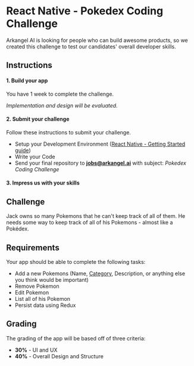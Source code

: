 # React Native - Pokedex Coding Challenge
Arkangel AI is looking for people who can build awesome products, so we created this challenge to test our candidates' overall developer skills.

## Instructions
#### 1. Build your app
You have 1 week to complete the challenge.

*Implementation and design will be evaluated.*
#### 2. Submit your challenge
Follow these instructions to submit your challenge.
* Setup your Development Environment ([React Native - Getting Started guide](https://facebook.github.io/react-native/docs/getting-started.html))
* Write your Code
* Send your final repository to **jobs@arkangel.ai** with subject: *Pokedex Coding Challenge*

#### 3. Impress us with your skills

## Challenge
Jack owns so many Pokemons that he can't keep track of all of them. He needs some way to keep track of all of his Pokemons - almost like a Pokédex.


## Requirements
Your app should be able to complete the following tasks:
* Add a new Pokemons (Name, [Category](https://www.pokemon.com/el/pokedex/), Description, or anything else you think would be important)
* Remove Pokemon
* Edit Pokemon
* List all of his Pokemon
* Persist data using Redux

## Grading
The grading of the app  will be based off of three criteria:
* **30%** - UI and UX
* **40%** - Overall Design and Structure
